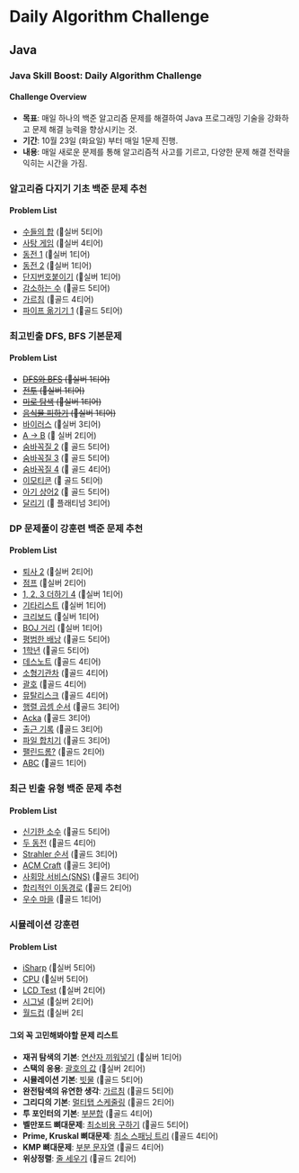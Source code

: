 # Daily Algorithm Challenge

## Java

### Java Skill Boost: Daily Algorithm Challenge 

#### Challenge Overview
- **목표**: 매일 하나의 백준 알고리즘 문제를 해결하여 Java 프로그래밍 기술을 강화하고 문제 해결 능력을 향상시키는 것.
- **기간**: 10월 23일 (화요일) 부터 매일 1문제 진행.
- **내용**: 매일 새로운 문제를 통해 알고리즘적 사고를 기르고, 다양한 문제 해결 전략을 익히는 시간을 가짐.

### 알고리즘 다지기 기초 백준 문제 추천
#### Problem List
- [수들의 합](https://www.acmicpc.net/problem/1789) (🥈실버 5티어)
- [사탕 게임](https://www.acmicpc.net/problem/3085) (🥈실버 4티어)
- [동전 1](https://www.acmicpc.net/problem/2293) (🥈실버 1티어)
- [동전 2](https://www.acmicpc.net/problem/2294) (🥈실버 1티어)
- [단지번호붙이기](https://www.acmicpc.net/problem/2667) (🥈실버 1티어)
- [감소하는 수](https://www.acmicpc.net/problem/1038) (🥇골드 5티어)
- [가르침](https://www.acmicpc.net/problem/1062) (🥇골드 4티어)
- [파이프 옮기기 1](https://www.acmicpc.net/problem/17070) (🥇골드 5티어)


### 최고빈출 DFS, BFS 기본문제

#### Problem List
- ~~[DFS와 BFS](https://www.acmicpc.net/problem/1260) (🥈실버 1티어)~~
- ~~[전투](https://www.acmicpc.net/problem/1303) (🥈실버 1티어)~~
- ~~[미로 탐색](https://www.acmicpc.net/problem/2178) (🥈실버 1티어)~~
- ~~[음식물 피하기](https://www.acmicpc.net/problem/1743) (🥈실버 1티어)~~
- [바이러스](https://www.acmicpc.net/problem/2606) (🥈실버 3티어)
- [A → B](https://www.acmicpc.net/problem/16953) (🥈 실버 2티어)
- [숨바꼭질 2](https://www.acmicpc.net/problem/12851) (🥇 골드 5티어)
- [숨바꼭질 3](https://www.acmicpc.net/problem/13549) (🥇 골드 5티어)
- [숨바꼭질 4](https://www.acmicpc.net/problem/13913) (🥇 골드 4티어)
- [이모티콘](https://www.acmicpc.net/problem/14226) (🥇 골드 5티어)
- [아기 상어2](https://www.acmicpc.net/problem/17086) (🥇 골드 5티어)
- [달리기](https://www.acmicpc.net/problem/2517) (🏅 플래티넘 3티어)

### DP 문제풀이 강훈련 백준 문제 추천

#### Problem List
- [퇴사 2](https://www.acmicpc.net/problem/15486) (🥈실버 2티어)
- [점프](https://www.acmicpc.net/problem/1617) (🥈실버 2티어)
- [1, 2, 3 더하기 4](https://www.acmicpc.net/problem/15988) (🥈실버 1티어)
- [기타리스트](https://www.acmicpc.net/problem/1496) (🥈실버 1티어)
- [크리보드](https://www.acmicpc.net/problem/14645) (🥈실버 1티어)
- [BOJ 거리](https://www.acmicpc.net/problem/11265) (🥈실버 1티어)
- [평범한 배낭](https://www.acmicpc.net/problem/12865) (🥇골드 5티어)
- [1학년](https://www.acmicpc.net/problem/5557) (🥇골드 5티어)
- [데스노트](https://www.acmicpc.net/problem/18930) (🥇골드 4티어)
- [소형기관차](https://www.acmicpc.net/problem/1493) (🥇골드 4티어)
- [괄호](https://www.acmicpc.net/problem/9012) (🥇골드 4티어)
- [뮤탈리스크](https://www.acmicpc.net/problem/16505) (🥇골드 4티어)
- [행렬 곱셈 순서](https://www.acmicpc.net/problem/11049) (🥇골드 3티어)
- [Acka](https://www.acmicpc.net/problem/14576) (🥇골드 3티어)
- [출근 기록](https://www.acmicpc.net/problem/18224) (🥇골드 3티어)
- [파일 합치기](https://www.acmicpc.net/problem/11066) (🥇골드 3티어)
- [팰린드롬?](https://www.acmicpc.net/problem/10942) (🥇골드 2티어)
- [ABC](https://www.acmicpc.net/problem/15831) (🥇골드 1티어)

### 최근 빈출 유형 백준 문제 추천

#### Problem List
- [신기한 소수](https://www.acmicpc.net/problem/2023) (🥇골드 5티어)
- [두 동전](https://www.acmicpc.net/problem/15961) (🥇골드 4티어)
- [Strahler 순서](https://www.acmicpc.net/problem/13863) (🥇골드 3티어)
- [ACM Craft](https://www.acmicpc.net/problem/1005) (🥇골드 3티어)
- [사회망 서비스(SNS)](https://www.acmicpc.net/problem/16070) (🥇골드 3티어)
- [합리적인 이동경로](https://www.acmicpc.net/problem/14925) (🥇골드 2티어)
- [우수 마을](https://www.acmicpc.net/problem/1967) (🥇골드 1티어)

### 시뮬레이션 강훈련

#### Problem List
- [iSharp](https://www.acmicpc.net/problem/13170) (🥈실버 5티어)
- [CPU](https://www.acmicpc.net/problem/1149) (🥈실버 5티어)
- [LCD Test](https://www.acmicpc.net/problem/19546) (🥈실버 2티어)
- [시그널](https://www.acmicpc.net/problem/1262) (🥈실버 2티어)
- [월드컵](https://www.acmicpc.net/problem/20449) (🥈실버 2티



#### 그외 꼭 고민해봐야할 문제 리스트 
  - **재귀 탐색의 기본**: [연산자 끼워넣기](https://www.acmicpc.net/problem/14888) (🥈실버 1티어)
  - **스택의 응용**: [괄호의 값](https://www.acmicpc.net/problem/2504) (🥈실버 2티어)
  - **시뮬레이션 기본**: [빗물](https://www.acmicpc.net/problem/14719) (🥇골드 5티어)
  - **완전탐색의 유연한 생각**: [가르침](https://www.acmicpc.net/problem/1062) (🥇골드 5티어)
  - **그리디의 기본**: [멀티탭 스케줄링](https://www.acmicpc.net/problem/1700) (🥇골드 2티어)
  - **투 포인터의 기본**: [부분합](https://www.acmicpc.net/problem/1806) (🥇골드 4티어)
  - **벨만포드 뼈대문제**: [최소비용 구하기](https://www.acmicpc.net/problem/11657) (🥇골드 5티어)
  - **Prime, Kruskal 뼈대문제**: [최소 스패닝 트리](https://www.acmicpc.net/problem/1197) (🥇골드 4티어)
  - **KMP 뼈대문제**: [부분 문자열](https://www.acmicpc.net/problem/1786) (🥇골드 4티어)
  - **위상정렬**: [줄 세우기](https://www.acmicpc.net/problem/2252) (🥇골드 2티어)
